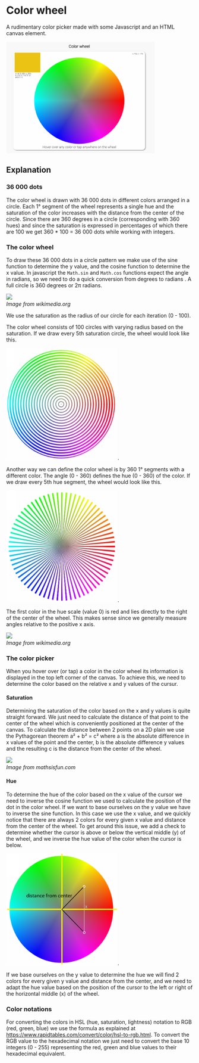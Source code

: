 # Color wheel
A rudimentary color picker made with some Javascript and an HTML canvas 
element.

<img src="/readme-img/color_wheel.png" width="400" height="300" alt=""/>

## Explanation

### 36 000 dots
The color wheel is drawn with 36 000 dots in different colors arranged in a
circle. Each 1° segment of the wheel represents a single hue and the
saturation of the color increases with the distance from the center of the
circle. Since there are 360 degrees in a circle (corresponding with 360 hues)
and since the saturation is expressed in percentages of which there are 100
we get 360 * 100 = 36 000 dots while working with integers.

### The color wheel
To draw these 36 000 dots in a circle pattern we make use of the sine 
function to determine the y value, and the cosine function to determine the
x value. In javascript the `Math.sin` and `Math.cos` functions expect the
angle in radians, so we need to do a quick conversion from degrees to radians
. A full circle is 360 degrees or 2π radians.

![](https://upload.wikimedia.org/wikipedia/commons/thumb/7/72/Sinus_und_Kosinus_am_Einheitskreis_1.svg/250px-Sinus_und_Kosinus_am_Einheitskreis_1.svg.png)  
*Image from wikimedia.org*

We use the saturation as the radius of our circle for each iteration
(0 - 100).

The color wheel consists of 100 circles with varying radius based on the
saturation. If we draw every 5th saturation circle, the wheel would look like
this.

<img src="/readme-img/saturation_circles.png" width="300" height="300" alt=""/>.  

Another way we can define the color wheel is by 360 1° segments with a 
different color. The angle (0 - 360) defines the hue (0 - 360) of the color.
If we draw every 5th hue segment, the wheel would look like this.

<img src="/readme-img/hue_slices.png" width="300" height="300" alt=""/>.  

The first color in the hue scale (value 0) is red and lies directly to the
right of the center of the wheel. This makes sense since we generally measure
angles relative to the positive x axis.

![](https://upload.wikimedia.org/wikipedia/commons/thumb/e/ec/TrigFunctionDiagram.svg/220px-TrigFunctionDiagram.svg.png)  
*Image from wikimedia.org*

### The color picker
When you hover over (or tap) a color in the color wheel its information is
displayed in the top left corner of the canvas. To achieve this, we need to
determine the color based on the relative x and y values of the cursur.

#### Saturation
Determining the saturation of the color based on the x and y values is quite
straight forward. We just need to calculate the distance of that point to the
center of the wheel which is conveniently positioned at the center of the
canvas. To calculate the distance between 2 points on a 2D plain we use the
Pythagorean theorem a² + b² = c² where a is the absolute difference in x 
values of the point and the center, b is the absolute difference y values and
the resulting c is the distance from the center of the wheel.

![](https://www.mathsisfun.com/algebra/images/dist-2-points-b.gif)  
*Image from mathsisfun.com*

#### Hue
To determine the hue of the color based on the x value of the cursor we need
to inverse the cosine function we used to calculate the position of the dot
in the color wheel. If we want to base ourselves on the y value we have to
inverse the sine function. In this case we use the x value, and we quickly
notice that there are always 2 colors for every given x value and distance
from the center of the wheel. To get around this issue, we add a check to
determine whether the cursor is above or below the vertical middle (y) of the
wheel, and we inverse the hue value of the color when the cursor is below.

<img src="/readme-img/2_colors_for_x.png" width="300" height="300" alt=""/>.  

If we base ourselves on the y value to determine the hue we will find 2
colors for every given y value and distance from the center, and we need to
adapt the hue value based on the position of the cursor to the left or right
of the horizontal middle (x) of the wheel.

### Color notations
For converting the colors in HSL (hue, saturation, lightness) notation to
RGB (red, green, blue) we use the formula as explained at
https://www.rapidtables.com/convert/color/hsl-to-rgb.html. To convert the
RGB value to the hexadecimal notation we just need to convert the base 10
integers (0 - 255) representing the red, green and blue values to their 
hexadecimal equivalent.

